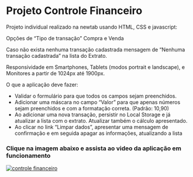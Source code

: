  # Projeto Controle Financeiro

Projeto individual realizado na newtab usando HTML, CSS e javascript:

Opções de “Tipo de transação” Compra e Venda

Caso não exista nenhuma transação cadastrada mensagem de “Nenhuma transação cadastrada” na lista do Extrato.

Responsividade em Smartphones, Tablets (modos portrait e landscape), e Monitores a partir de 1024px até 1900px. 

O que a aplicação deve fazer: 
* Validar o formulário para que todos os campos sejam preenchidos.
* Adicionar uma máscara no campo “Valor” para que apenas números sejam preenchidos e com a formatação correta. (Padrão: 10,90)
* Ao adicionar uma nova transação, persistir no Local Storage e já atualizar a lista com o extrato. Atualizar também o cálculo apresentado.
* Ao clicar no link “Limpar dados”, apresentar uma mensagem de confirmação e em seguida apagar as informações, atualizando a lista


### Clique na imagem abaixo e assista ao video da aplicação em funcionamento
[![controle financeiro](https://user-images.githubusercontent.com/104803568/207600865-0b330aec-463d-4adb-bfa5-a4a74ac55a38.png)](https://youtu.be/F_e37WPQZ78)
